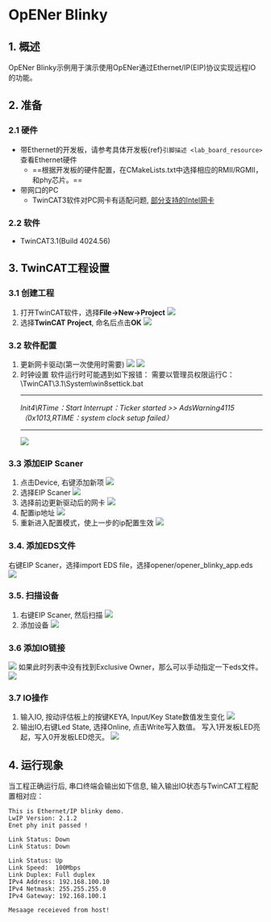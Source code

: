 # OpENer Blinky

## 1. 概述

OpENer Blinky示例用于演示使用OpENer通过Ethernet/IP(EIP)协议实现远程IO的功能。

## 2. 准备

### 2.1 硬件
  - 带Ethernet的开发板，请参考具体开发板{ref}`引脚描述 <lab_board_resource>`查看Ethernet硬件
    - ==根据开发板的硬件配置，在CMakeLists.txt中选择相应的RMII/RGMII，和phy芯片。==
  - 带网口的PC
      - TwinCAT3软件对PC网卡有适配问题, [部分支持的Intel网卡](https://infosys.beckhoff.com/english.php?content=../content/1033/tc3_overview/9309844363.html&id=1489698440745036069)
### 2.2 软件
  - TwinCAT3.1(Build 4024.56)

## 3. TwinCAT工程设置

### 3.1 创建工程
  1. 打开TwinCAT软件，选择**File->New->Project**
    ![](doc/Twincat_new_project_1.png)
  2. 选择**TwinCAT Project**, 命名后点击**OK**
    ![](doc/Twincat_new_project_2.png)

### 3.2 软件配置
  1. 更新网卡驱动(第一次使用时需要)
    ![](doc/Twincat_ethernet_driver.png)
    ![](doc/Twincat_ethernet_driver_2.png)
  2. 时钟设置
    软件运行时可能遇到如下报错： 需要以管理员权限运行C：\TwinCAT\3.1\System\win8settick.bat
      - - -
      *Init4\RTime：Start Interrupt：Ticker started >> AdsWarning4115 （0x1013,RTIME：system clock setup failed）*
      - - -
      ![](doc/Twincat_set_tick.png)

### 3.3 添加EIP Scaner
  1. 点击Device, 右键添加新项
    ![](doc/add_new_interface.png)
  2. 选择EIP Scaner
    ![](doc/seclet_new_interface.png)
  3. 选择前边更新驱动后的网卡
    ![](doc/seclet_local_interface.png)
  4. 配置ip地址
    ![](doc/set_ip_address.png)
  5. 重新进入配置模式，使上一步的ip配置生效
    ![](doc/reenter_config_mode.png)

### 3.4. 添加EDS文件
  右键EIP Scaner，选择import EDS file，选择opener/opener_blinky_app.eds
    ![](doc/import_eds_file.png)

### 3.5. 扫描设备
  1. 右键EIP Scaner, 然后扫描
    ![](doc/scan.png)
  2. 添加设备
    ![](doc/found_new_device.png)

### 3.6 添加IO链接
  ![](doc/add_io_connection.png)
  如果此时列表中没有找到Exclusive Owner，那么可以手动指定一下eds文件。
  ![](doc/load_from_eds.jpg)

### 3.7 IO操作
  1. 输入IO, 按动评估板上的按键KEYA, Input/Key State数值发生变化
    ![](doc/keystate.png)
  2. 输出IO,右键Led State, 选择Online, 点击Write写入数值。 写入1开发板LED亮起，写入0开发板LED熄灭。
    ![](doc/ledstate.png)

## 4. 运行现象

当工程正确运行后, 串口终端会输出如下信息, 输入输出IO状态与TwinCAT工程配置相对应：
```console
This is Ethernet/IP blinky demo.
LwIP Version: 2.1.2
Enet phy init passed !

Link Status: Down
Link Status: Down

Link Status: Up
Link Speed:  100Mbps
Link Duplex: Full duplex
IPv4 Address: 192.168.100.10
IPv4 Netmask: 255.255.255.0
IPv4 Gateway: 192.168.100.1

Mesaage receieved from host!
```

